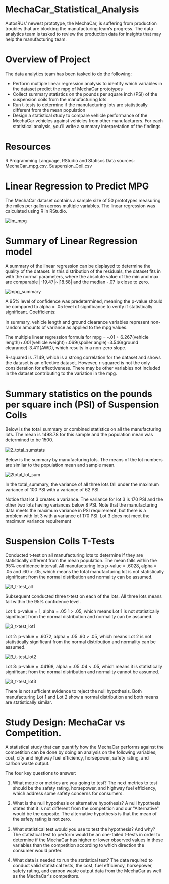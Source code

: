 # MechaCar_Statistical_Analysis

AutosRUs’ newest prototype, the MechaCar, is suffering from production troubles that are blocking the manufacturing team’s progress. The data analytics team is tasked to review the production data for insights that may help the manufacturing team.

# Overview of Project
The data analytics team has been tasked to do the following:

- Perform multiple linear regression analysis to identify which variables in the dataset predict the mpg of MechaCar prototypes
- Collect summary statistics on the pounds per square inch (PSI) of the suspension coils from the manufacturing lots
- Run t-tests to determine if the manufacturing lots are statistically different from the mean population
- Design a statistical study to compare vehicle performance of the MechaCar vehicles against vehicles from other manufacturers. For each statistical analysis, you’ll write a summary interpretation of the findings

# Resources
R Programming Language, RStudio and Statiscs
Data sources: MechaCar_mpg.csv, Suspension_Coil.csv

# Linear Regression to Predict MPG
The MechaCar dataset contains a sample size of 50 prototypes measuring the miles per gallon across multiple variables. The linear regression was calculated using R in RStudio.

![lm_mpg](https://github.com/acegal1/MechaCar_Statistical_Analysis/blob/main/images/lm_mpg.jpg)


# Summary of Linear Regression model
A summary of the linear regression can be displayed to determine the quality of the dataset. In this distribution of the residuals, the dataset fits in with the normal parameters, where the absolute value of the min and max are comparable |-19.47|~|18.58| and the median -.07 is close to zero.

![mpg_summary](https://github.com/acegal1/MechaCar_Statistical_Analysis/blob/main/images/mpg_summary.jpg)

A 95% level of confidence was predetermined, meaning the p-value should be compared to alpha = .05 level of significance to verify if statistically significant. Coefficients:

In summary, vehicle length and ground clearance variables represent non-random amounts of variance as applied to the mpg values.

The multiple linear regression formula for mpg = -.01 + 6.267(vehicle length)+.001(vehicle weight)+.069(spoiler angle)+3.546(ground clearance)-3.411(AWD), which results in a non-zero slope.

R-squared is .7149, which is a strong correlation for the dataset and shows the dataset is an effective dataset. However, r-squared is not the only consideration for effectiveness. There may be other variables not included in the dataset contributing to the variation in the mpg.


# Summary statistics on the pounds per square inch (PSI) of Suspension Coils 

Below is the total_summary or combined statistics on all the manufacturing lots. The mean is 1498.78 for this sample and the population mean was determined to be 1500.

![2_total_sumstats](https://github.com/acegal1/MechaCar_Statistical_Analysis/blob/main/images/2_total_sumstats.jpg)

Below is the summary by manufacturing lots.  The means of the lot numbers are similar to the population mean and sample mean. 

![2total_lot_sum](https://github.com/acegal1/MechaCar_Statistical_Analysis/blob/main/images/2total_lot_sum.jpg)

In the total_summary, the variance of all three lots fall under the maximum variance of 100 PSI with a variance of 62 PSI.

Notice that lot 3 creates a variance. The variance for lot 3 is 170 PSI and the other two lots having variances below 8 PSI. Note that the manufacturing data meets the maximum variance in PSI requirement, but there is a problem with lot 3 with a variance of 170 PSI. Lot 3 does not meet the maximum variance requirement

# Suspension Coils T-Tests
Conducted t-test on all manufacturing lots to determine if they are statistically different from the mean population. The mean falls within the 95% confidence interval. All manufacturing lots p-value = .6028, alpha = .05 and .60 > .05, which means the total manufacturing lot is not statistically significant from the normal distribution and normality can be assumed.  

![3_t-test_all](https://github.com/acegal1/MechaCar_Statistical_Analysis/blob/main/images/3_t-test_all.jpg)

Subsequent conducted three t-test on each of the lots. All three lots means fall within the 95% confidence level. 

Lot 1: p-value = 1, alpha = .05 1 > .05, which means Lot 1 is not statistically significant from the normal distribution and normality can be assumed. 

![3_t-test_lot1](https://github.com/acegal1/MechaCar_Statistical_Analysis/blob/main/images/3_t-test_lot1.jpg)

Lot 2: p-value = .6072, alpha = .05 .60 > .05, which means Lot 2 is not statistically significant from the normal distribution and normality can be assumed. 

![3_t-test_lot2](https://github.com/acegal1/MechaCar_Statistical_Analysis/blob/main/images/3_t-test_lot2.jpg)


Lot 3: p-value = .04168, alpha = .05 .04 < .05, which means it is statistically significant from the normal distribution and normality cannot be assumed. 

![3_t-test_lot3](https://github.com/acegal1/MechaCar_Statistical_Analysis/blob/main/images/3_t-test_lot3.jpg)

There is not sufficient evidence to reject the null hypothesis. Both manufacturing Lot 1 and Lot 2 show a normal distribution and both means are statistically similar.

# Study Design: MechaCar vs Competition.
A statistical study that can quantify how the MechaCar performs against the competition can be done by doing an analysis on the following variables; cost, city and highway fuel efficiency, horsepower, safety rating, and carbon waste output.

The four key questions to answer:

1. What metric or metrics are you going to test?
The next metrics to test should be the safety rating, horsepower, and highway fuel efficiency, which address some safety concerns for consumers.

2. What is the null hypothesis or alternative hypothesis?
A null hypothesis states that it is not different from the competition and our "Alternative" would be the opposite.  The alternative hypothesis is that the mean of the safety rating is not zero.

3. What statistical test would you use to test the hypothesis? And why?
The statistical test to perform would be an one-tailed t-tests in order to determine if the MechaCar has higher or lower observed values in these variables than the competition according to which direction the consumer would prefer.

4. What data is needed to run the statistical test?
The data required to conduct valid statistical tests, the cost, fuel efficiency, horsepower, safety rating, and carbon waste output data from the MechaCar as well as the MechaCar's competitors.

